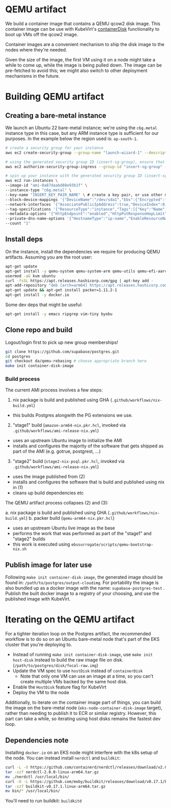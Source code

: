 # QEMU artifact

We build a container image that contains a QEMU qcow2 disk image. This container image can be use with KubeVirt's [containerDisk](https://kubevirt.io/user-guide/storage/disks_and_volumes/#containerdisk) functionality to boot up VMs off the qcow2 image.

Container images are a convenient mechanism to ship the disk image to the nodes where they're needed.

Given the size of the image, the first VM using it on a node might take a while to come up, while the image is being pulled down. The image can be pre-fetched to avoid this; we might also switch to other deployment mechanisms in the future.

# Building QEMU artifact

## Creating a bare-metal instance

We launch an Ubuntu 22 bare-metal instance; we're using the `c6g.metal` instance type in this case, but any ARM instance type is sufficient for our purposes. In the example below the region used is: `ap-south-1`.

```bash
# create a security group for your instance
aws ec2 create-security-group --group-name "launch-wizard-1" --description "launch-wizard-1 created 2024-11-26T00:32:56.039Z" --vpc-id "insert-vpc-id"

# using the generated security group ID (insert-sg-group), ensure that it allows for SSH access
aws ec2 authorize-security-group-ingress --group-id "insert-sg-group" --ip-permissions '{"IpProtocol":"tcp","FromPort":22,"ToPort":22,"IpRanges":[{"CidrIp":"0.0.0.0/0"}]}'

# spin up your instance with the generated security group ID (insert-sg-group)
aws ec2 run-instances \
--image-id "ami-0a87daabd88e93b1f" \
--instance-type "c6g.metal" \
--key-name "INSERT_KEY_PAIR_NAME" \ # create a key pair, or use other mechanism of getting on to the box
--block-device-mappings '{"DeviceName":"/dev/sda1","Ebs":{"Encrypted":false,"DeleteOnTermination":true,"Iops":3000,"SnapshotId":"snap-0fe84a34403e3da8b","VolumeSize":200,"VolumeType":"gp3","Throughput":125}}' \
--network-interfaces '{"AssociatePublicIpAddress":true,"DeviceIndex":0,"Groups":["insert-sg-group"]}' \
--tag-specifications '{"ResourceType":"instance","Tags":[{"Key":"Name","Value":"qemu-pg-image"}]}' \
--metadata-options '{"HttpEndpoint":"enabled","HttpPutResponseHopLimit":2,"HttpTokens":"required"}' \
--private-dns-name-options '{"HostnameType":"ip-name","EnableResourceNameDnsARecord":true,"EnableResourceNameDnsAAAARecord":false}' \
--count "1"

```
## Install deps

On the instance, install the dependencies we require for producing QEMU artifacts. Assuming you are the root user:

```bash
apt-get update
apt-get install -y qemu-system qemu-system-arm qemu-utils qemu-efi-aarch64 libvirt-clients libvirt-daemon libqcow-utils software-properties-common git make libnbd-bin nbdkit fuse2fs cloud-image-utils awscli
usermod -aG kvm ubuntu
curl -fsSL https://apt.releases.hashicorp.com/gpg | apt-key add -
apt-add-repository "deb [arch=arm64] https://apt.releases.hashicorp.com $(lsb_release -cs) main"
apt-get update && apt-get install packer=1.11.2-1
apt-get install -y docker.io
```

Some dev deps that might be useful:

```bash
apt-get install -y emacs ripgrep vim-tiny byobu
```

## Clone repo and build

Logout/login first to pick up new group memberships!

``` bash
git clone https://github.com/supabase/postgres.git
cd postgres
git checkout da/qemu-rebasing # choose appropriate branch here
make init container-disk-image
```

### Build process

The current AMI process involves a few steps:

1. nix package is build and published using GHA (`.github/workflows/nix-build.yml`)
  - this builds Postgres alongwith the PG extensions we use.
2. "stage1" build (`amazon-arm64-nix.pkr.hcl`, invoked via `.github/workflows/ami-release-nix.yml`)
  - uses an upstream Ubuntu image to initialize the AMI
  - installs and configures the majority of the software that gets shipped as part of the AMI (e.g. gotrue, postgrest, ...)
3. "stage2" build (`stage2-nix-psql.pkr.hcl`, invoked via `.github/workflows/ami-release-nix.yml`)
  - uses the image published from (2)
  - installs and configures the software that is build and published using nix in (1)
  - cleans up build dependencies etc

The QEMU artifact process collapses (2) and (3):

a. nix package is build and published using GHA (`.github/workflows/nix-build.yml`)
b. packer build (`qemu-arm64-nix.pkr.hcl`)
  - uses an upstream Ubuntu live image as the base
  - performs the work that was performed as part of the "stage1" and "stage2" builds
  - this work is executed using `ebssurrogate/scripts/qemu-bootstrap-nix.sh`

## Publish image for later use

Following `make init container-disk-image`, the generated image should be found in: `/path/to/postgres/output-cloudimg`. For portability the image is also bundled up as a docker image with the name: `supabase-postgres-test` . Publish the built docker image to a registry of your choosing, and use the published image with KubeVirt.

# Iterating on the QEMU artifact

For a tighter iteration loop on the Postgres artifact, the recommended workflow is to do so on an Ubuntu bare-metal node that's part of the EKS cluster that you're deploying to.

- Instead of running `make init container-disk-image`, use `make init host-disk` instead to build the raw image file on disk. (`/path/to/postgres/disk/focal-raw.img`)
- Update the VM spec to use `hostDisk` instead of `containerDisk`
    - Note that only one VM can use an image at a time, so you can't create multiple VMs backed by the same host disk.
- Enable the `HostDisk` feature flag for KubeVirt
- Deploy the VM to the node

Additionally, to iterate on the container image part of things, you can build the image on the bare-metal node (`eks-node-container-disk-image` target), rather than needing to publish it to ECR or similar registry. However, this part can take a while, so iterating using host disks remains the fastest dev loop.

## Dependencies note

Installing `docker.io` on an EKS node might interfere with the k8s setup of the node. You can instead install `nerdctl` and `buildkit`:

```bash
curl -L -O https://github.com/containerd/nerdctl/releases/download/v2.0.0/nerdctl-2.0.0-linux-arm64.tar.gz
tar -xzf nerdctl-2.0.0-linux-arm64.tar.gz
mv ./nerdctl /usr/local/bin/
curl -O -L https://github.com/moby/buildkit/releases/download/v0.17.1/buildkit-v0.17.1.linux-arm64.tar.gz
tar -xzf buildkit-v0.17.1.linux-arm64.tar.gz
mv bin/* /usr/local/bin/
```

You'll need to run buildkit: `buildkitd`
